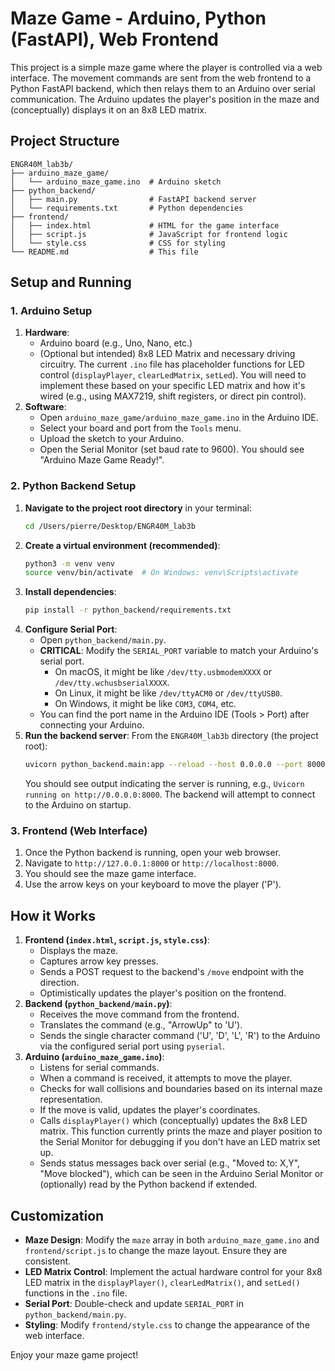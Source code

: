 # Maze Game - Arduino, Python (FastAPI), Web Frontend

This project is a simple maze game where the player is controlled via a web interface.
The movement commands are sent from the web frontend to a Python FastAPI backend, which then relays them to an Arduino over serial communication. The Arduino updates the player's position in the maze and (conceptually) displays it on an 8x8 LED matrix.

## Project Structure

```
ENGR40M_lab3b/
├── arduino_maze_game/
│   └── arduino_maze_game.ino  # Arduino sketch
├── python_backend/
│   ├── main.py                # FastAPI backend server
│   └── requirements.txt       # Python dependencies
├── frontend/
│   ├── index.html             # HTML for the game interface
│   ├── script.js              # JavaScript for frontend logic
│   └── style.css              # CSS for styling
└── README.md                  # This file
```

## Setup and Running

### 1. Arduino Setup

1.  **Hardware**:
    *   Arduino board (e.g., Uno, Nano, etc.)
    *   (Optional but intended) 8x8 LED Matrix and necessary driving circuitry. The current `.ino` file has placeholder functions for LED control (`displayPlayer`, `clearLedMatrix`, `setLed`). You will need to implement these based on your specific LED matrix and how it's wired (e.g., using MAX7219, shift registers, or direct pin control).
2.  **Software**:
    *   Open `arduino_maze_game/arduino_maze_game.ino` in the Arduino IDE.
    *   Select your board and port from the `Tools` menu.
    *   Upload the sketch to your Arduino.
    *   Open the Serial Monitor (set baud rate to 9600). You should see "Arduino Maze Game Ready!".

### 2. Python Backend Setup

1.  **Navigate to the project root directory** in your terminal:
    ```bash
    cd /Users/pierre/Desktop/ENGR40M_lab3b
    ```
2.  **Create a virtual environment (recommended)**:
    ```bash
    python3 -m venv venv
    source venv/bin/activate  # On Windows: venv\Scripts\activate
    ```
3.  **Install dependencies**:
    ```bash
    pip install -r python_backend/requirements.txt
    ```
4.  **Configure Serial Port**: 
    *   Open `python_backend/main.py`.
    *   **CRITICAL**: Modify the `SERIAL_PORT` variable to match your Arduino's serial port. 
        *   On macOS, it might be like `/dev/tty.usbmodemXXXX` or `/dev/tty.wchusbserialXXXX`.
        *   On Linux, it might be like `/dev/ttyACM0` or `/dev/ttyUSB0`.
        *   On Windows, it might be like `COM3`, `COM4`, etc.
    *   You can find the port name in the Arduino IDE (Tools > Port) after connecting your Arduino.
5.  **Run the backend server**:
    From the `ENGR40M_lab3b` directory (the project root):
    ```bash
    uvicorn python_backend.main:app --reload --host 0.0.0.0 --port 8000
    ```
    You should see output indicating the server is running, e.g., `Uvicorn running on http://0.0.0.0:8000`. The backend will attempt to connect to the Arduino on startup.

### 3. Frontend (Web Interface)

1.  Once the Python backend is running, open your web browser.
2.  Navigate to `http://127.0.0.1:8000` or `http://localhost:8000`.
3.  You should see the maze game interface.
4.  Use the arrow keys on your keyboard to move the player ('P').

## How it Works

1.  **Frontend (`index.html`, `script.js`, `style.css`)**:
    *   Displays the maze.
    *   Captures arrow key presses.
    *   Sends a POST request to the backend's `/move` endpoint with the direction.
    *   Optimistically updates the player's position on the frontend.
2.  **Backend (`python_backend/main.py`)**:
    *   Receives the move command from the frontend.
    *   Translates the command (e.g., "ArrowUp" to 'U').
    *   Sends the single character command ('U', 'D', 'L', 'R') to the Arduino via the configured serial port using `pyserial`.
3.  **Arduino (`arduino_maze_game.ino`)**:
    *   Listens for serial commands.
    *   When a command is received, it attempts to move the player.
    *   Checks for wall collisions and boundaries based on its internal maze representation.
    *   If the move is valid, updates the player's coordinates.
    *   Calls `displayPlayer()` which (conceptually) updates the 8x8 LED matrix. This function currently prints the maze and player position to the Serial Monitor for debugging if you don't have an LED matrix set up.
    *   Sends status messages back over serial (e.g., "Moved to: X,Y", "Move blocked"), which can be seen in the Arduino Serial Monitor or (optionally) read by the Python backend if extended.

## Customization

*   **Maze Design**: Modify the `maze` array in both `arduino_maze_game.ino` and `frontend/script.js` to change the maze layout. Ensure they are consistent.
*   **LED Matrix Control**: Implement the actual hardware control for your 8x8 LED matrix in the `displayPlayer()`, `clearLedMatrix()`, and `setLed()` functions in the `.ino` file.
*   **Serial Port**: Double-check and update `SERIAL_PORT` in `python_backend/main.py`.
*   **Styling**: Modify `frontend/style.css` to change the appearance of the web interface.

Enjoy your maze game project!
